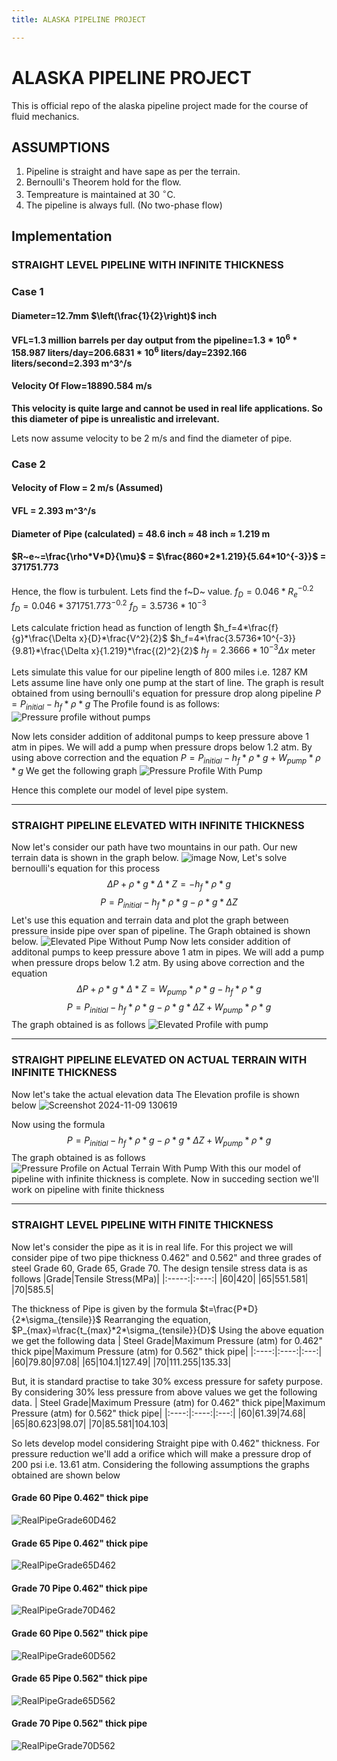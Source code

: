 ```yaml
---
title: ALASKA PIPELINE PROJECT

---
```


# ALASKA PIPELINE PROJECT
This is official repo of the alaska pipeline project made for the course of fluid mechanics.
## ASSUMPTIONS
1. Pipeline is straight and have sape as per the terrain.
2. Bernoulli's Theorem hold for the flow.
3. Tempreature is maintained at 30 $^\circ$C.
4. The pipeline is always full. (No two-phase flow)
## Implementation
### STRAIGHT LEVEL PIPELINE WITH INFINITE THICKNESS
### Case 1
#### Diameter=12.7mm $\left(\frac{1}{2}\right)$ inch
#### VFL=1.3 million barrels per day output from the pipeline=$1.3*10^6*158.987$ liters/day=$206.6831*10^6$ liters/day=$2392.166$ liters/second=2.393 m^3^/s
#### Velocity Of Flow=18890.584 m/s
**This velocity is quite large and cannot be used in real life applications. So this diameter of pipe is unrealistic and irrelevant.**

Lets now assume velocity to be 2 m/s and find the diameter of pipe.
### Case 2
#### Velocity of Flow = 2 m/s (Assumed)
#### VFL = 2.393 m^3^/s
#### Diameter of Pipe (calculated) = 48.6 inch $\approx$ 48 inch $\approx$ 1.219 m 
#### $R~e~=\frac{\rho*V*D}{\mu}$ = $\frac{860*2*1.219}{5.64*10^{-3}}$ = 371751.773
Hence, the flow is turbulent.
Lets find the f~D~ value.
$f_D=0.046*R_e^{-0.2}$
$f_D=0.046*371751.773^{-0.2}$
$f_D=3.5736*10^{-3}$

Lets calculate friction head as function of length
$h_f=4*\frac{f}{g}*\frac{\Delta x}{D}*\frac{V^2}{2}$
$h_f=4*\frac{3.5736*10^{-3}}{9.81}*\frac{\Delta x}{1.219}*\frac{(2)^2}{2}$
$h_f=2.3666*10^{-3} \Delta x$ meter 

Lets simulate this value for our pipeline length of 800 miles i.e. 1287 KM
Lets assume line have only one pump at the start of line.
The graph is result obtained from using bernoulli's equation for pressure drop along pipeline
$P=P_{initial}-h_f*\rho*g$
The Profile found is as follows:
![Pressure profile without pumps](https://hackmd.io/_uploads/BJmENHpgyx.png)

Now lets consider addition of additonal pumps to keep pressure above 1 atm in pipes. We will add a pump when pressure drops below 1.2 atm.
By using above correction and the equation 
$P=P_{initial}-h_f*\rho*g+W_{pump}* \rho*g$
We get the following graph
![Pressure Profile With Pump](https://hackmd.io/_uploads/HJz1UBTeJl.png)

Hence this complete our model of level pipe system.
***
### STRAIGHT PIPELINE ELEVATED WITH INFINITE THICKNESS
Now let's consider our path have two mountains in our path. Our new terrain data is shown in the graph below.
![image](https://hackmd.io/_uploads/SJq0CCjWJl.png)
Now, Let's solve bernoulli's equation for this process
$$\Delta P+\rho* g*\Delta* Z=- h_f*\rho* g$$$$P=P_{initial}- h_f*\rho* g-\rho* g*\Delta Z$$Let's use this equation and terrain data and plot the graph between pressure inside pipe over span of pipeline. The Graph obtained is shown below.
![Elevated Pipe Without Pump](https://hackmd.io/_uploads/BykxJknb1e.png)
Now lets consider addition of additonal pumps to keep pressure above 1 atm in pipes. We will add a pump when pressure drops below 1.2 atm.
By using above correction and the equation 
$$\Delta P+\rho* g*\Delta* Z=W_{pump}* \rho*g- h_f*\rho* g$$
$$P=P_{initial}- h_f*\rho* g-\rho* g*\Delta Z+W_{pump}* \rho*g$$The graph obtained is as follows
![Elevated Profile with pump](https://hackmd.io/_uploads/SJ_JE_cWyx.png)
***
### STRAIGHT PIPELINE ELEVATED ON ACTUAL TERRAIN WITH INFINITE THICKNESS
Now let's take the actual elevation data
The Elevation profile is shown below
![Screenshot 2024-11-09 130619](https://hackmd.io/_uploads/B1CpBz6Zkl.png)

Now using the formula
$$P=P_{initial}- h_f*\rho* g-\rho* g*\Delta Z+W_{pump}* \rho*g$$The graph obtained is as follows 
![Pressure Profile on Actual Terrain With Pump](https://hackmd.io/_uploads/SJ4oLGTZ1l.png)
With this our model of pipeline with infinite thickness is complete. Now in succeding section we'll work on pipeline with finite thickness
***
### STRAIGHT LEVEL PIPELINE WITH FINITE THICKNESS
Now let's consider the pipe as it is in real life. For this project we will consider pipe of two pipe thickness 0.462" and 0.562" and three grades of steel Grade 60, Grade 65, Grade 70. The design tensile stress data is as follows
|Grade|Tensile Stress(MPa)|
|:-----:|:----:|
|60|420|
|65|551.581|
|70|585.5| 

The thickness of Pipe is given by the formula
$t=\frac{P*D}{2*\sigma_{tensile}}$
Rearranging the equation,
$P_{max}=\frac{t_{max}*2*\sigma_{tensile}}{D}$
Using the above equation we get the following data
| Steel Grade|Maximum Pressure (atm) for 0.462" thick pipe|Maximum Pressure (atm) for 0.562" thick pipe|
|:----:|:----:|:---:|
|60|79.80|97.08|
|65|104.1|127.49|
|70|111.255|135.33|

But, it is standard practise to take 30% excess pressure for safety purpose. By considering 30% less pressure from above values we get the following data.
| Steel Grade|Maximum Pressure (atm) for 0.462" thick pipe|Maximum Pressure (atm) for 0.562" thick pipe|
|:----:|:----:|:---:|
|60|61.39|74.68|
|65|80.623|98.07|
|70|85.581|104.103|

So lets develop model considering Straight pipe with 0.462" thickness.
For pressure reduction we'll add a orifice which will make a pressure drop of 200 psi i.e. 13.61 atm.
Considering the following assumptions the graphs obtained are shown below 
#### Grade 60 Pipe 0.462" thick pipe
![RealPipeGrade60D462](https://hackmd.io/_uploads/H1x-MI7fyg.png)
#### Grade 65 Pipe 0.462" thick pipe
![RealPipeGrade65D462](https://hackmd.io/_uploads/ryOmz8QzJl.png)

#### Grade 70 Pipe 0.462" thick pipe
![RealPipeGrade70D462](https://hackmd.io/_uploads/rJ1EMIXz1l.png)

#### Grade 60 Pipe 0.562" thick pipe
![RealPipeGrade60D562](https://hackmd.io/_uploads/r1FVzUQfJg.png)

#### Grade 65 Pipe 0.562" thick pipe
![RealPipeGrade65D562](https://hackmd.io/_uploads/Sk-Sf8Qzyg.png)

#### Grade 70 Pipe 0.562" thick pipe
![RealPipeGrade70D562](https://hackmd.io/_uploads/rk-wfU7fJl.png)


